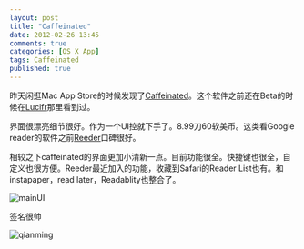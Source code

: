 ```yaml
---
layout: post
title: "Caffeinated"
date: 2012-02-26 13:45
comments: true
categories: [OS X App]
tags: Caffeinated
published: true
---
```

昨天闲逛Mac App Store的时候发现了[Caffeinated][caffeinated]。这个软件之前还在Beta的时候在[Lucifr][Lucifr]那里看到过。

界面很漂亮细节很好。作为一个UI控就下手了。8.99刀60软美币。这类看Google reader的软件之前[Reeder][Reeder]口碑很好。

相较之下caffeinated的界面更加小清新一点。目前功能很全。快捷键也很全，自定义也很方便。Reeder最近加入的功能，收藏到Safari的Reader List也有。和instapaper，read later，Readablity也整合了。

<!-- more -->

![mainUI][mainUI]

签名很帅

![qianming][qianming]

[caffeinated]: https://itunes.apple.com/cn/app/caffeinated/id502378856?l=en&mt=12
[Lucifr]: https://lucifr.com/2011/12/08/caffeinated-another-google-reader-app-for-mac/
[Reeder]: https://itunes.apple.com/cn/app/reeder/id439845554?l=en&mt=12
[mainUI]: https://pic.yupoo.com/agassi/BLQh08wT/medium.jpg
[qianming]: https://pic.yupoo.com/agassi/BM10QWOx/qH25V.png
